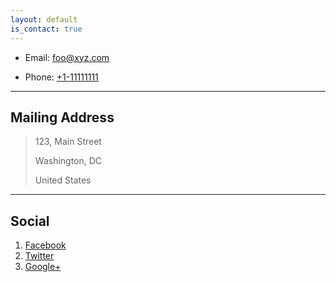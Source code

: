 ```yaml
---
layout: default
is_contact: true
---
```


* Email: [foo@xyz.com](mailto:foo@xyz.com)

* Phone: [+1-11111111](tel:+1-11111111)

---

## Mailing Address

> 123, Main Street
>
> Washington, DC 
>
> United States

---

## Social

1. [Facebook](#)
2. [Twitter](#)
3. [Google+](#)
